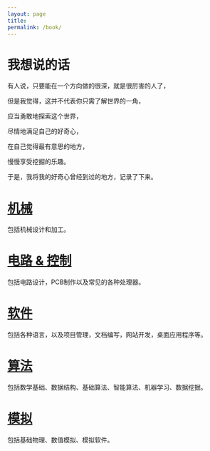 ```yaml
---
layout: page
title:
permalink: /book/
---
```

# 我想说的话

有人说，只要能在一个方向做的很深，就是很厉害的人了，  

但是我觉得，这并不代表你只需了解世界的一角，  

应当勇敢地探索这个世界，  

尽情地满足自己的好奇心，

在自己觉得最有意思的地方，  

慢慢享受挖掘的乐趣。

于是，我将我的好奇心曾经到过的地方，记录了下来。   

# [机械](/books/Mechanical-Design/)
包括机械设计和加工。

# [电路 & 控制](/books/Hardware-Development/)
包括电路设计，PCB制作以及常见的各种处理器。

# [软件](/books/Software-Development/)
包括各种语言，以及项目管理，文档编写，网站开发，桌面应用程序等。

# [算法](/books/Algorithm/)
包括数学基础、数据结构、基础算法、智能算法、机器学习、数据挖掘。

# [模拟](/books/Simulation/)
包括基础物理、数值模拟、模拟软件。

